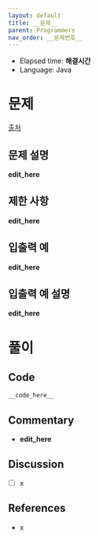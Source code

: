 ```yaml
---
layout: default
title: __문제__
parent: Programmers
nav_order: __문제번호__
---
```


- Elapsed time: __해결시간__
- Language: Java

<!-- 문제 -->
# __문제__

[출처](__출처링크__)

## 문제 설명

__edit_here__

## 제한 사항

__edit_here__

## 입출력 예

__edit_here__

## 입출력 예 설명

__edit_here__

<!-- 풀이 -->
# 풀이

## Code

``` java
__code_here__
```

## Commentary

- __edit_here__

## Discussion

- [ ] x

## References
- x
